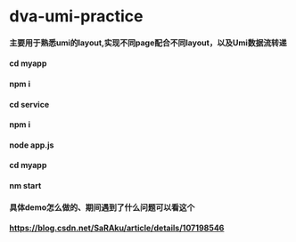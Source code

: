# dva-umi-practice
#### 主要用于熟悉umi的layout,实现不同page配合不同layout，以及Umi数据流转递

#### cd myapp
#### npm i

#### cd service
#### npm i 
#### node app.js

#### cd myapp
#### nm start

#### 具体demo怎么做的、期间遇到了什么问题可以看这个
#### https://blog.csdn.net/SaRAku/article/details/107198546
